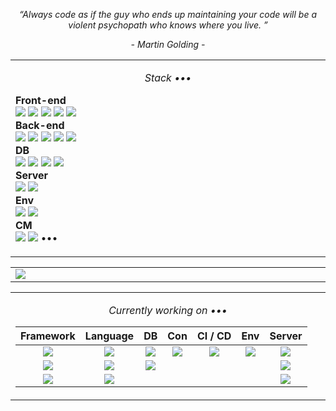 <!--
- 🔭 I’m currently working on ...
- 🌱 I’m currently learning ...
- 👯 I’m looking to collaborate on ...
- 🤔 I’m looking for help with ...
- 💬 Ask me about ...
- 📫 How to reach me: ...
- 😄 Pronouns: ...
- ⚡ Fun fact: ...
-->

<p align="center"><i>“Always code as if the guy who ends up maintaining your code will be a violent psychopath who knows where you live. ”</i></p>
<p align="center"><i>- Martin Golding -</i></p>

<table width="2000">
<tr>
<td width="2000">
 
<p align="center"><i>Stack •••</i></p>
<p align="left">

**Front-end**<br>
     <img src="https://img.shields.io/badge/React-61DAFB?style=flat-square&logo=React&logoColor=white" /> 
     <img src="https://img.shields.io/badge/TypeScript-3178C6?style=flat-square&logo=TypeScript&logoColor=white" />
     <img src="https://img.shields.io/badge/JavaScript-F7DF1E?style=flat-square&logo=JavaScript&logoColor=white" />
     <img src="https://img.shields.io/badge/HTML5-20c997?style=flat-square&logo=HTML5&logoColor=white" />
     <img src="https://img.shields.io/badge/CSS3-1572B6?style=flat-square&logo=CSS3&logoColor=white" /><br>
**Back-end**<br>
     <img src="https://img.shields.io/badge/Java-007396?style=flat-square&logo=Java&logoColor=white" />
     <img src="https://img.shields.io/badge/Python-3776AB?style=flat-square&logo=Python&logoColor=white" />
     <img src="https://img.shields.io/badge/Spring-6DB33F?style=flat-square&logo=Spring&logoColor=white" />
     <img src="https://img.shields.io/badge/Springboot-6DB33F?style=flat-square&logo=Springboot&logoColor=white" />
     <img src="https://img.shields.io/badge/Django-092E20?style=flat-square&logo=Django&logoColor=white" /><br>
**DB**<br>
     <img src="https://img.shields.io/badge/MySQL-4479A1?style=flat-square&logo=MySQL&logoColor=white" />
     <img src="https://img.shields.io/badge/SQLite-003B57?style=flat-square&logo=SQLite&logoColor=white" />
     <img src="https://img.shields.io/badge/MSSQL-CC2927?style=flat-square&logo=MicrosoftSQLServer&logoColor=white" />
     <img src="https://img.shields.io/badge/MongoDB-47A248?style=flat-square&logo=MongoDB&logoColor=white" /><br>
**Server**<br>
     <img src="https://img.shields.io/badge/Apache Tomcat-F8DC75?style=flat-square&logo=ApacheTomcat&logoColor=black" />
     <img src="https://img.shields.io/badge/NGINX-009639?style=flat-square&logo=NGINX&logoColor=white" /><br>
**Env**<br>
     <img src="https://img.shields.io/badge/Linux-FCC624?style=flat-square&logo=Linux&logoColor=black" />
     <img src="https://img.shields.io/badge/Windows-0078D6?style=flat-square&logo=Windows&logoColor=white" /><br>
**CM**<br>
     <img src="https://img.shields.io/badge/Git-F05032?style=flat-square&logo=Git&logoColor=white" />
     <img src="https://img.shields.io/badge/Subversion-809CC9?style=flat-square&logo=Subversion&logoColor=white" />
     •••
</td>
</tr>
</table>

<table width="2000">
<tr>
<td width="2000"><img src="https://github-trophies.vercel.app/?username=Hyungrok-Kim&rank=SECRET,SSS,SS,S,AAA,AA&row=2&column=9&theme=gruvbox"></td>
<!-- <td>![](https://github-trophies.vercel.app/?username=Coordinate-Cat&rank=SECRET,SSS,SS,S,AAA,AA&row=2&column=9&theme=gruvbox)</td> -->
</tr>
</table>

<table width="2000">
<tr>
<td width="2000">

<p align="center"><i>Currently working on •••</i></p>
<p align="left">
 
   | Framework | Language | DB | Con | CI / CD | Env | Server |
   | :---------------: | :---------------: | :---------------: | :---------------: | :---------------: | :---------------: | :---------------: |
   | <img src="https://img.shields.io/badge/Springboot-6DB33F?style=flat-square&logo=Springboot&logoColor=white" /> | <img src="https://img.shields.io/badge/Java-007396?style=flat-square&logo=Java&logoColor=white" /> | <img src="https://img.shields.io/badge/MySQL-4479A1?style=flat-square&logo=MySQL&logoColor=white" /> | <img src="https://img.shields.io/badge/Docker-2496ED?style=flat-square&logo=Docker&logoColor=white" /> | <img src="https://img.shields.io/badge/Actions-2088FF?style=flat-square&logo=githubactions&logoColor=white" /> | <img src="https://img.shields.io/badge/Linux-FCC624?style=flat-square&logo=Linux&logoColor=black" /> | <img src="https://img.shields.io/badge/Apache Tomcat-F8DC75?style=flat-square&logo=ApacheTomcat&logoColor=black" /> |
   | <img src="https://img.shields.io/badge/Express-000000?style=flat-square&logo=Express&logoColor=white" /> | <img src="https://img.shields.io/badge/Kotlin-7F52FF?style=flat-square&logo=Kotlin&logoColor=white" /> | <img src="https://img.shields.io/badge/Firebase-FFCA28?style=flat-square&logo=Firebase&logoColor=white" /> | | | | <img src="https://img.shields.io/badge/Windows-0078D6?style=flat-square&logo=Windows&logoColor=white" /> | <img src="https://img.shields.io/badge/NGINX-009639?style=flat-square&logo=NGINX&logoColor=white" /> |
   | <img src="https://img.shields.io/badge/NextJS-000000?style=flat-square&logo=nextdotjs&logoColor=white" /> | <img src="https://img.shields.io/badge/TypeScript-3178C6?style=flat-square&logo=TypeScript&logoColor=white" /> | | | | | <img src="https://img.shields.io/badge/macos-000000?style=flat-square&logo=macos&logoColor=white" /> | |
   
</td>
</tr>
</table>
